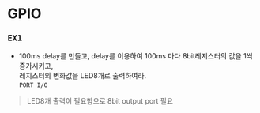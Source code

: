 # GPIO  
### <pre>EX1</pre>  
  + 100ms delay를 만들고, delay를 이용하여 100ms 마다 8bit레지스터의 값을 1씩증가시키고,  
  레지스터의 변화값을 LED8개로 출력하여라.  
  <code>PORT I/O</code>  
  >LED8개 출력이 필요함으로 8bit output port 필요
  
